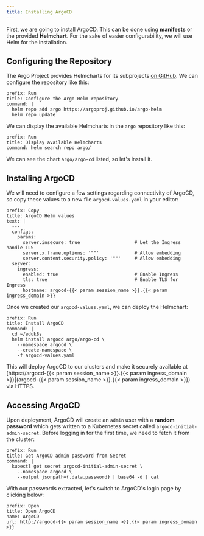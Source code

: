 ```yaml
---
title: Installing ArgoCD
---
```


First, we are going to install ArgoCD. This can be done using **manifests**
or the provided **Helmchart**. For the sake of easier configurability,
we will use Helm for the installation.

## Configuring the Repository

The Argo Project provides Helmcharts for its subprojects [on GitHub](https://github.com/argoproj/argo-helm).
We can configure the repository like this:

```terminal:execute
prefix: Run
title: Configure the Argo Helm repository
command: |
  helm repo add argo https://argoproj.github.io/argo-helm
  helm repo update
```

We can display the available Helmcharts in the `argo` repository like this:

```terminal:execute
prefix: Run
title: Display available Helmcharts
command: helm search repo argo/
```

We can see the chart `argo/argo-cd` listed, so let's install it.

## Installing ArgoCD

We will need to configure a few settings regarding connectivity of ArgoCD, so
copy these values to a new file `argocd-values.yaml` in your editor:

```workshop:copy
prefix: Copy
title: ArgoCD Helm values
text: |
  ---
  configs:
    params:
      server.insecure: true                    # Let the Ingress handle TLS
      server.x.frame.options: '""'             # Allow embedding
      server.content.security.policy: '""'     # Allow embedding
  server:
    ingress:
      enabled: true                            # Enable Ingress
      tls: true                                # Enable TLS for Ingress
      hostname: argocd-{{< param session_name >}}.{{< param ingress_domain >}}
```

Once we created our `argocd-values.yaml`, we can deploy the Helmchart:

```terminal:execute
prefix: Run
title: Install ArgoCD
command: |
  cd ~/eduk8s
  helm install argocd argo/argo-cd \
    --namespace argocd \
    --create-namespace \
    -f argocd-values.yaml
```

This will deploy ArgoCD to our clusters and make it securely available at
[https://argocd-{{< param session_name >}}.{{< param ingress_domain >}}](argocd-{{< param session_name >}}.{{< param ingress_domain >}}) via HTTPS.

## Accessing ArgoCD

Upon deployment, ArgoCD will create an `admin` user with a **random password**
which gets written to a Kubernetes secret called `argocd-initial-admin-secret`.
Before logging in for the first time, we need to fetch it from the cluster:

```terminal:execute
prefix: Run
title: Get ArgoCD admin password from Secret
command: |
  kubectl get secret argocd-initial-admin-secret \
    --namespace argocd \
    --output jsonpath={.data.password} | base64 -d | cat
```

With our passwords extracted, let's switch to ArgoCD's login page by clicking below:

```dashboard:reload-dashboard
prefix: Open
title: Open ArgoCD
name: ArgoCD
url: http://argocd-{{< param session_name >}}.{{< param ingress_domain >}}
```
